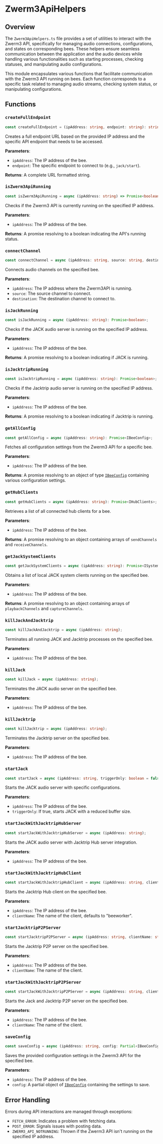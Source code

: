 # Zwerm3ApiHelpers

## Overview

The `Zwerm3ApiHelpers.ts` file provides a set of utilities to interact with the Zwerm3 API, specifically for managing audio connections, configurations, and states on corresponding bees. These helpers ensure seamless communication between the application and the audio devices while handling various functionalities such as starting processes, checking statuses, and manipulating audio configurations.

This module encapsulates various functions that facilitate communication with the Zwerm3 API running on bees. Each function corresponds to a specific task related to managing audio streams, checking system status, or manipulating configurations.

## Functions

### `createFullEndpoint`

```typescript
const createFullEndpoint = (ipAddress: string, endpoint: string): string;
```

Creates a full endpoint URL based on the provided IP address and the specific API endpoint that needs to be accessed.

**Parameters**:

- `ipAddress`: The IP address of the bee.
- `endpoint`: The specific endpoint to connect to (e.g., `jack/start`).

**Returns**: A complete URL formatted string.

### `isZwerm3ApiRunning`

```typescript
const isZwerm3ApiRunning = async (ipAddress: string) => Promise<boolean>;
```

Checks if the Zwerm3 API is currently running on the specified IP address.

**Parameters**:

- `ipAddress`: The IP address of the bee.

**Returns**: A promise resolving to a boolean indicating the API's running status.

### `connectChannel`

```typescript
const connectChannel = async (ipAddress: string, source: string, destination: string);

```

Connects audio channels on the specified bee.

**Parameters**:

- `ipAddress`: The IP address where the Zwerm3API is running.
- `source`: The source channel to connect.
- `destination`: The destination channel to connect to.

### `isJackRunning`

```typescript
const isJackRunning = async (ipAddress: string): Promise<boolean>;
```

Checks if the JACK audio server is running on the specified IP address.

**Parameters**:

- `ipAddress`: The IP address of the bee.

**Returns**: A promise resolving to a boolean indicating if JACK is running.

### `isJacktripRunning`

```typescript
const isJacktripRunning = async (ipAddress: string): Promise<boolean>;
```

Checks if the Jacktrip audio server is running on the specified IP address.

**Parameters**:

- `ipAddress`: The IP address of the bee.

**Returns**: A promise resolving to a boolean indicating if Jacktrip is running.

### `getAllConfig`

```typescript
const getAllConfig = async (ipAddress: string): Promise<IBeeConfig>;
```

Fetches all configuration settings from the Zwerm3 API for a specific bee.

**Parameters**:

- `ipAddress`: The IP address of the bee.

**Returns**: A promise resolving to an object of type [`IBeeConfig`](../../../types/interfaces#ibeeconfig) containing various configuration settings.

### `getHubClients`

```typescript
const getHubClients = async (ipAddress: string): Promise<IHubClients>;
```

Retrieves a list of all connected hub clients for a bee.

**Parameters**:

- `ipAddress`: The IP address of the bee.

**Returns**: A promise resolving to an object containing arrays of `sendChannels` and `receiveChannels`.

### `getJackSystemClients`

```typescript
const getJackSystemClients = async (ipAddress: string): Promise<ISystemClients>;
```

Obtains a list of local JACK system clients running on the specified bee.

**Parameters**:

- `ipAddress`: The IP address of the bee.

**Returns**: A promise resolving to an object containing arrays of `playbackChannels` and `captureChannels`.

### `killJackAndJacktrip`

```typescript
const killJackAndJacktrip = async (ipAddress: string);
```

Terminates all running JACK and Jacktrip processes on the specified bee.

**Parameters**:

- `ipAddress`: The IP address of the bee.

### `killJack`

```typescript
const killJack = async (ipAddress: string);
```

Terminates the JACK audio server on the specified bee.

**Parameters**:

- `ipAddress`: The IP address of the bee.

### `killJacktrip`

```typescript
const killJacktrip = async (ipAddress: string);
```

Terminates the Jacktrip server on the specified bee.

**Parameters**:

- `ipAddress`: The IP address of the bee.

### `startJack`

```typescript
const startJack = async (ipAddress: string, triggerOnly: boolean = false);
```

Starts the JACK audio server with specific configurations.

**Parameters**:

- `ipAddress`: The IP address of the bee.
- `triggerOnly`: If true, starts JACK with a reduced buffer size.

### `startJackWithJacktripHubServer`

```typescript
const startJackWithJacktripHubServer = async (ipAddress: string);
```

Starts the JACK audio server with Jacktrip Hub server integration.

**Parameters**:

- `ipAddress`: The IP address of the bee.

### `startJackWithJacktripHubClient`

```typescript
const startJackWithJacktripHubClient = async (ipAddress: string, clientName: string = "beeworker");
```

Starts the Jacktrip Hub client on the specified bee.

**Parameters**:

- `ipAddress`: The IP address of the bee.
- `clientName`: The name of the client, defaults to "beeworker".

### `startJacktripP2PServer`

```typescript
const startJacktripP2PServer = async (ipAddress: string, clientName: string);
```

Starts the Jacktrip P2P server on the specified bee.

**Parameters**:

- `ipAddress`: The IP address of the bee.
- `clientName`: The name of the client.

### `startJackWithJacktripP2PServer`

```typescript
const startJackWithJacktripP2PServer = async (ipAddress: string, clientName: string);
```

Starts the Jack and Jacktrip P2P server on the specified bee.

**Parameters**:

- `ipAddress`: The IP address of the bee.
- `clientName`: The name of the client.

### `saveConfig`

```typescript
const saveConfig = async (ipAddress: string, config: Partial<IBeeConfig>);
```

Saves the provided configuration settings in the Zwerm3 API for the specified bee.

**Parameters**:

- `ipAddress`: The IP address of the bee.
- `config`: A partial object of [`IBeeConfig`](../../../types/interfaces#ibeeconfig) containing the settings to save.

## Error Handling

Errors during API interactions are managed through exceptions:

- `FETCH_ERROR`: Indicates a problem with fetching data.
- `POST_ERROR`: Signals issues with posting data.
- `ZWERM3_API_NOTRUNNING`: Thrown if the Zwerm3 API isn't running on the specified IP address.
